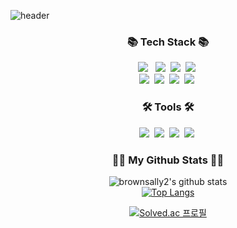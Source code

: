![header](https://capsule-render.vercel.app/api?type=Waving&text=brownsally2's%20github&color=gradient&height=180&fontSize=50)

<h3 align="center">📚 Tech Stack 📚</h3>
  <p align="center">
   <img src="https://img.shields.io/badge/Java-007396?style=flat&logo=OpenJDK&logoColor=white"/>
</a>&nbsp
   <img src="https://img.shields.io/badge/HTML5-E34F26?style=flat&logo=HTML5&logoColor=white"/></a>&nbsp
   <img src="https://img.shields.io/badge/CSS3-1572B6?style=flat&logo=CSS3&logoColor=white"/></a>&nbsp
   <img src="https://img.shields.io/badge/Javascript-ffb13b?style=flat&logo=javascript&logoColor=white"/></a>&nbsp 
     <br>
      <img src="https://img.shields.io/badge/React-61DAFB??style=flat&logo=React&logoColor=white"/></a>&nbsp 
    <img src="https://img.shields.io/badge/SpringBoot-6DB33F?style=flat&logo=SpringBoot&logoColor=white"/></a>&nbsp 
    <img src="https://img.shields.io/badge/Oracle-F80000?style=flat&logo=Oracle&logoColor=white"/></a>&nbsp
    <img src="https://img.shields.io/badge/Mysql-4479A1?style=flat&logo=MySql&logoColor=white"/></a>&nbsp 
  </p>

<h3 align="center">🛠️ Tools 🛠️</h3>
  <p align="center">
    <img src="https://img.shields.io/badge/IntelliJ-000000?style=flat&logo=IntelliJ IDEA&logoColor=white"/></a>&nbsp 
    <img src="https://img.shields.io/badge/Eclipse-2C2255?style=flat&logo=Eclipse IDE&logoColor=white"/></a>&nbsp 
    <img src="https://img.shields.io/badge/Visual Studio Code-007ACC?style=flat&logo=Visual Studio Code&logoColor=white"/></a>&nbsp 
    <img src="https://img.shields.io/badge/GitHub-81717?style=flat&logo=GitHub&logoColor=white"/></a>&nbsp 
</p>

<h3 align="center">👩‍💻 My Github Stats 👩‍💻</h3>
<div align="center">

![brownsally2's github stats](https://github-readme-stats.vercel.app/api?username=brownsally2&show_icons=true)
<br>
[![Top Langs](https://github-readme-stats.vercel.app/api/top-langs/?username=brownsally2&layout=compact)](https://github.com/brownsally2/github-readme-stats)

<div align="center">

[![Solved.ac
프로필](http://mazassumnida.wtf/api/v2/generate_badge?boj=heej0258)](https://solved.ac/heej0258)


